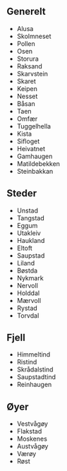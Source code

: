 ## Generelt

 - Alusa
 - Skolmneset
 - Pollen
 - Osen
 - Storura
 - Raksand
 - Skarvstein
 - Skaret
 - Keipen
 - Nesset
 - Båsan
 - Taen
 - Omfær
 - Tuggelhella
 - Kista
 - Sifloget
 - Heivatnet
 - Gamhaugen
 - Matildebekken
 - Steinbakkan



## Steder

 - Unstad
 - Tangstad
 - Eggum
 - Utakleiv
 - Haukland
 - Eltoft
 - Saupstad
 - Liland
 - Bøstda
 - Nykmark
 - Nervoll
 - Holddal
 - Mærvoll
 - Rystad
 - Torvdal



## Fjell

 - Himmeltind
 - Ristind
 - Skrådalstind
 - Saupstadtind
 - Reinhaugen



## Øyer

 - Vestvågøy
 - Flakstad
 - Moskenes
 - Austvågøy
 - Værøy
 - Røst

